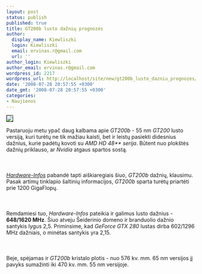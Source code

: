 ```yaml
---
layout: post
status: publish
published: true
title: GT200b lusto dažnių prognozės
author:
  display_name: Kiewliszki
  login: Kiewliszki
  email: ervinas.r@gmail.com
  url: ''
author_login: Kiewliszki
author_email: ervinas.r@gmail.com
wordpress_id: 2217
wordpress_url: http://localhost/site/new/gt200b_lusto_dazniu_prognozes/
date: '2008-07-28 20:57:55 +0300'
date_gmt: '2008-07-28 20:57:55 +0300'
categories:
- Naujienos
---
```

<div class="imgright"><img src="http://tbn0.google.com/images?q=tbn:HKA5yhWZAZowaM:http://www.digimedia.ru/UserFiles/Image/news/05.05.08/nvidia_logo.jpg" border="1"></div>
<p>Pastaruoju metu ypač daug kalbama apie <i>GT200b</i> - 55 nm <i>GT200</i> lusto versiją, kuri turėtų ne tik mažiau kaisti, bet ir leistų pasiekti didesnius dažnius, kurie padėtų kovoti su <i>AMD HD 48** serija</i>. Būtent nuo plokštės dažnių priklauso, ar <i>Nvidia</i> atgaus spartos sostą.<br />
<br><br />
<br><a class="ns" href="http://www.hardware-infos.com/news.php?news=2244"><i>Hardware-Infos</i></a> pabandė tapti aiškiaregiais šiuo, <i>GT200b</i> dažnių, klausimu. Pasak artimų tinklapio šaltinių informacijos, <i>GT200b</i> sparta turėtų priartėti prie 1200 GigaFlopų.<br />
<br><br />
<br>Remdamiesi tuo, <i>Hardware-Infos</i> pateikia ir galimus lusto dažnius - <b>648/1620 MHz</b>. Šiuo atveju Šeiderinio domeno ir branduolio dažnio santykis lygus 2,5. Priminsime, kad <i>GeForce GTX 280</i> lustas dirba 602/1296 MHz dažniais, o minėtas santykis yra 2,15.<br />
<br><br />
<br>Beje, spėjamas ir <i>GT200b</i> kristalo plotis - nuo 576 kv. mm. 65 nm versijos jį pavyks sumažinti iki 470 kv. mm. 55 nm versijoje.<br />
<br><br />
<br><br />
<br>     </p>
